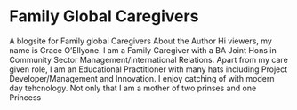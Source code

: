 # Family Global Caregivers
A blogsite for Family global Caregivers
About the Author
Hi viewers, my name is Grace O’Ellyone. I am a Family Caregiver with a BA Joint Hons in Community Sector Management/International Relations. Apart from my care given role, I am an Educational Practitioner with many hats including Project Developer/Management and Innovation. I enjoy catching of with modern day tehcnology. Not only that I am a mother of two prinses and one Princess 
